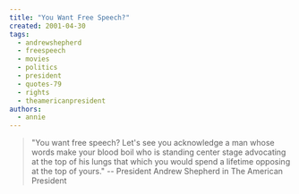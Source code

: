 ```yaml
---
title: "You Want Free Speech?"
created: 2001-04-30
tags:
  - andrewshepherd
  - freespeech
  - movies
  - politics
  - president
  - quotes-79
  - rights
  - theamericanpresident
authors:
  - annie
---
```


> "You want free speech? Let's see you acknowledge a man whose words make your blood boil who is standing center stage advocating at the top of his lungs that which you would spend a lifetime opposing at the top of yours." \-- President Andrew Shepherd in The American President
